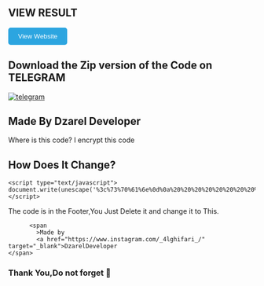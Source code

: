## VIEW RESULT
<a href="https://expossenine.netlify.app/" rel="nofollow">
  <button style="background-color: #2CA5E0; color: white; padding: 10px 20px; border: none; border-radius: 5px; cursor: pointer;">
    View Website
  </button>
</a>

## Download the Zip version of the Code on TELEGRAM 
<a href="https://t.me/CodesphereCommunity" rel="nofollow">
  <img src="https://img.shields.io/badge/Telegram-2CA5E0?style=for-the-badge&logo=telegram&logoColor=white" alt="telegram" />
</a>

## Made By Dzarel Developer
Where is this code? I encrypt this code
## How Does It Change?

```This Code
<script type="text/javascript">
document.write(unescape('%3c%73%70%61%6e%0d%0a%20%20%20%20%20%20%20%20%3e%4d%61%64%65%20%62%79%0d%0a%20%20%20%20%20%20%20%20%3c%61%20%68%72%65%66%3d%22%68%74%74%70%73%3a%2f%2f%77%77%77%2e%69%6e%73%74%61%67%72%61%6d%2e%63%6f%6d%2f%5f%34%6c%67%68%69%66%61%72%69%5f%2f%22%20%74%61%72%67%65%74%3d%22%5f%62%6c%61%6e%6b%22%3e%44%7a%61%72%65%6c%44%65%76%65%6c%6f%70%65%72%3c%2f%73%70%61%6e%0d%0a%20%20%20%20%20%20%3e'));
</script>
```

The code is in the Footer,You Just Delete it and change it to This.

```No Encrypt
      <span
        >Made by
        <a href="https://www.instagram.com/_4lghifari_/" target="_blank">DzarelDeveloper
</span>
```


### Thank You,Do not forget 🌟


